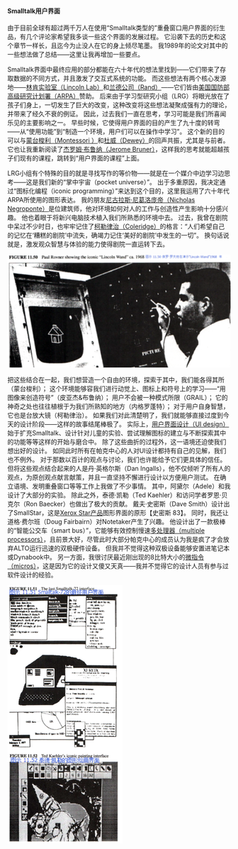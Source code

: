 #### Smalltalk用户界面

由于目前全球有超过两千万人在使用“Smalltalk类型的”重叠窗口用户界面的衍生品，有几个评论家希望我多谈一些这个界面的发展过程。
它沿袭下去的历史和这个章节一样长，且迄今为止没人在它的身上倾尽笔墨。
我1989年的论文对其中的一些想法做了总结——这里让我再增加一些要点。

Smalltalk界面中最终应用的部分都能在六十年代的想法里找到——它们带来了存取数据的不同方式，并且激发了交互式系统的功能。
而这些想法有两个核心发源地——[林肯实验室（Lincoln Lab）](http://baike.baidu.com/item/%E6%9E%97%E8%82%AF%E5%AE%9E%E9%AA%8C%E5%AE%A4)和[兰德公司（Rand）](http://baike.baidu.com/item/%E5%85%B0%E5%BE%B7%E5%85%AC%E5%8F%B8)——它们皆由[美国国防部高级研究计划署（ARPA）](http://baike.baidu.com/item/ARPA)赞助。
后来由于学习型研究小组（LRG）将眼光放在了孩子们身上，一切发生了巨大的改变，这种改变将这些想法凝聚成强有力的理论，并带来了经久不衰的例证。
因此，过去我们一直在思考，学习可能是我们所喜闻乐见的主要影响之一。
早些时候，它使得用户界面的目的产生了九十度的转弯——从“使用功能”到“制造一个环境，用户们可以在操作中学习”。
这个新的目的可以与[蒙台梭利（Montessori ）](http://baike.baidu.com/item/%E7%8E%9B%E5%88%A9%E4%BA%9A%C2%B7%E8%92%99%E5%8F%B0%E6%A2%AD%E5%88%A9)和[杜威（Dewey）](http://baike.baidu.com/item/%E7%BA%A6%E7%BF%B0%C2%B7%E6%9D%9C%E5%A8%81)的回声共振，尤其是与前者。
它也让我重新阅读了[杰罗姆·布鲁纳（Jerome Bruner）](http://baike.baidu.com/item/%E6%9D%B0%E7%BD%97%E5%A7%86%C2%B7%E5%B8%83%E9%B2%81%E7%BA%B3)，这样我的思考就能超越孩子们现有的课程，跳转到“用户界面的课程”上面。

LRG小组有个特殊的目的就是寻找写作的等价物——就是在一个媒介中边学习边思考——这是我们新的“掌中宇宙（pocket universe）”。
出于多重原因，我决定通过“图标化编程（iconic programming）”来达到这个目的，这里我运用了六十年代ARPA所使用的图形表达。
我的朋友[尼古拉斯·尼葛洛庞帝（Nicholas Negroponte）](http://baike.baidu.com/item/%E5%B0%BC%E5%8F%A4%E6%8B%89%E6%96%AF%C2%B7%E5%B0%BC%E8%91%9B%E6%B4%9B%E5%BA%9E%E5%B8%9D?sefr=enterbtn)是位建筑师，他对环境如何对人的工作与创造性产生影响十分感兴趣。
他也着眼于将新兴电脑技术植入我们所熟悉的环境中去。
过去，我曾在剧院中呆过不少时日，也牢牢记住了[柯勒律治（Coleridge）](http://baike.baidu.com/item/%E6%9F%AF%E5%8B%92%E5%BE%8B%E6%B2%BB?sefr=enterbtn)的格言：“人们希望自己的记忆在‘糟糕的剧院’中流失，确竭力记住‘美好的剧院’中发生的一切”。
换句话说就是，激发观众智慧与体验的能力使得剧院一直运转下去。

![LincolnWand](LincolnWand.png)

把这些结合在一起，我们想营造一个自由的环境，探索于其中，我们能各得其所（蒙台梭利）；
这个环境能够容我们进行动觉上、图标上和符号上的学习——“用图像来创造符号”（皮亚杰&布鲁纳）；
用户不会被一种模式所限（GRAIL）；
它的神奇之处也往往植根于为我们所熟知的地方（内格罗蓬特）；
对于用户自身智慧，它也是台放大镜（柯勒律治）。
如果我们对此清楚明了，我们就能够直接过度到今天的设计阶段——这样的故事结尾棒极了。
实际上，[用户界面设计（UI design）](http://baike.baidu.com/item/%E7%94%A8%E6%88%B7%E7%95%8C%E9%9D%A2%E8%AE%BE%E8%AE%A1?sefr=enterbtn)始于扩充Smalltalk、设计针对儿童的实验、尝试理解图标的建立与不断探索其中的功能等等这样的开始与磨合中。
除了这些曲折的过程外，这一语境还迫使我们想出好的设计。
如同此时所有在帕克中心的人对UI设计都持有自己的见解，我们也不例外。
对于那数以百计的观点与讨论，我们也许能给予它们更具体的信任。
但将这些观点结合起来的人是丹·英格尔斯（Dan Ingalls），他不仅倾听了所有人的观点，为原创观点献言献策，并且一直坚持不懈进行设计以方便用户测试。
在确立语境、发明重叠窗口等等工作上我做了不少事情。
其中，阿黛尔（Adele）和我设计了大部分的实验。
除此之外，泰德·凯勒（Ted Kaehler）和访问学者罗恩·贝克尔（Ron Baecker）也做出了极大的贡献。
戴夫·史密斯（Dave Smith）设计出了SmallStar，这是[Xerox Star产品](http://www.baike.com/wiki/XEROX+8010)图形界面的原形【史密斯 83】。
同时，我还让道格·费尔班（Doug Fairbairn）对Notetaker产生了兴趣。
他设计出了一款极棒的“智能公交车（smart bus）”，它能够有效控制慢速[多处理器（multiple processors）](http://baike.baidu.com/item/%E5%A4%9A%E5%A4%84%E7%90%86%E5%99%A8%E7%B3%BB%E7%BB%9F?sefr=enterbtn)，且前景大好，尽管此时大部分帕克中心的成员认为我是疯了才会放弃ALTO运行迅速的双极硬件设备。
但我并不觉得这种双极设备能够安置进笔记本或Dynabook中。
另一方面，我很讨厌最近刚出现的8比特大小的[微指令（micros）](http://baike.baidu.com/item/%E5%BE%AE%E6%8C%87%E4%BB%A4?sefr=enterbtn)，这是因为它的设计又傻又天真——我并不觉得它的设计人员有参与过软件设计的经验。

![Interface](Interface.png)
